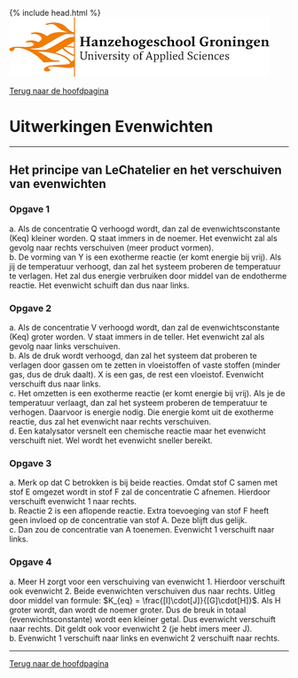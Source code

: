 {% include head.html %}
![Hanze](../hanze/hanze.png)

[Terug naar de hoofdpagina ](../index.md)

# Uitwerkingen Evenwichten

---

## Het principe van LeChatelier en het verschuiven van evenwichten

### Opgave 1

a. Als de concentratie Q verhoogd wordt, dan zal de evenwichtsconstante (Keq) kleiner worden. Q staat immers in de noemer. Het evenwicht zal als gevolg naar rechts verschuiven (meer product vormen).  
b. De vorming van Y is een exotherme reactie (er komt energie bij vrij). Als jij de temperatuur verhoogt, dan zal het systeem proberen de temperatuur te verlagen. Het zal dus energie verbruiken door middel van de endotherme reactie. Het evenwicht schuift dan dus naar links.  

### Opgave 2

a. Als de concentratie V verhoogd wordt, dan zal de evenwichtsconstante (Keq) groter worden. V staat immers in de teller. Het evenwicht zal als gevolg naar links verschuiven.  
b. Als de druk wordt verhoogd, dan zal het systeem dat proberen te verlagen door gassen om te zetten in vloeistoffen of vaste stoffen (minder gas, dus de druk daalt). X is een gas, de rest een vloeistof. Evenwicht verschuift dus naar links.  
c. Het omzetten is een exotherme reactie (er komt energie bij vrij). Als je de temperatuur verlaagt, dan zal het systeem proberen de temperatuur te verhogen. Daarvoor is energie nodig. Die energie komt uit de exotherme reactie, dus zal het evenwicht naar rechts verschuiven.  
d. Een katalysator versnelt een chemische reactie maar het evenwicht verschuift niet. Wel wordt het evenwicht sneller bereikt.  

### Opgave 3

a. Merk op dat C betrokken is bij beide reacties. Omdat stof C samen met stof E omgezet wordt in stof F zal de concentratie C afnemen. Hierdoor verschuift evenwicht 1 naar rechts.  
b. Reactie 2 is een aflopende reactie. Extra toevoeging van stof F heeft geen invloed op de concentratie van stof A. Deze blijft dus gelijk.  
c. Dan zou de concentratie van A toenemen. Evenwicht 1 verschuift naar links.  

### Opgave 4

a. Meer H zorgt voor een verschuiving van evenwicht 1. Hierdoor verschuift ook evenwicht 2. Beide evenwichten verschuiven dus naar rechts. Uitleg door middel van formule: $K_{eq} = \frac{[I]\cdot[J]}{[G]\cdot[H]}$. Als H groter wordt, dan wordt de noemer groter. Dus de breuk in totaal (evenwichtsconstante) wordt een kleiner getal. Dus evenwicht verschuift naar rechts. Dit geldt ook voor evenwicht 2 (je hebt imers meer J).  
b. Evenwicht 1 verschuift naar links en evenwicht 2 verschuift naar rechts.  

---

[Terug naar de hoofdpagina ](../index.md)

